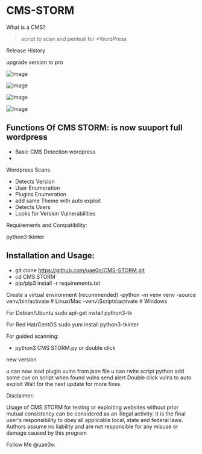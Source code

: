 # CMS-STORM


What is a CMS?
> script to scan and pentest for *WordPress

Release History

upgrade version to pro 

![Image](https://github.com/user-attachments/assets/bc7aa738-9fbc-442d-a7ac-9ede521502ee)

![Image](https://github.com/user-attachments/assets/2d8c04c5-3876-4742-a60b-fe56c06c3922)

![Image](https://github.com/user-attachments/assets/3cfe2cc0-4465-476a-9782-eb9a9e5b348c)

![Image](https://github.com/user-attachments/assets/d08aadaf-cd42-41fd-9aee-f2ffbec5be9c)


## Functions Of CMS STORM: is now suuport full wordpress 

- Basic CMS Detection wordpress 
- 
Wordpress Scans
  - Detects Version
  - User Enumeration
  - Plugins Enumeration
  - add same Theme with auto exploit
  - Detects Users 
  - Looks for Version Vulnerabilities


Requirements and Compatibility:

python3 tkinter

## Installation and Usage:

- git clone https://github.com/uae0o/CMS-STORM.git
- cd CMS STORM
- pip/pip3 install -r requirements.txt

Create a virtual environment (recommended)
-python -m venv venv
-source venv/bin/activate  # Linux/Mac
-venv\Scripts\activate     # Windows

For Debian/Ubuntu
sudo apt-get install python3-tk

For Red Hat/CentOS
sudo yum install python3-tkinter

For guided scanning:

- python3 CMS STORM.py or double click




new version 

u can now load plugin vulns from json file 
u can rwite script python 
add some cve on script when found vulns send alert 
Double click vulns to auto exploit 
Wait for the next update for more fixes.

Disclaimer:

Usage of CMS STORM for testing or exploiting websites without prior mutual consistency can be considered as an illegal activity. It is the final user's responsibility to obey all applicable local, state and federal laws. Authors assume no liability and are not responsible for any misuse or damage caused by this program



Follow Me @uae0o:
  
